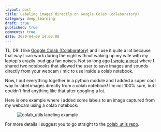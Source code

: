 ```yaml
---
layout: post
title: Labeling images directly on Google Colab (colaboratory)
category: deep_learning
draft: true
published: true
comments: true
date: 2020-04-09 14:00:00
---
```


TL; DR: I like [Google Colab (Colaboratory)](https://colab.research.google.com/) and I use it quite a lot because that way I can work during the night without waking up my wife with my laptop's crazily loud gpu fan noises. Not so long ago [I wrote a post](https://ricardodeazambuja.com/deep_learning/2019/03/09/audio_and_video_google_colab/) where I shared two notebooks that allowed the user to save images and sounds directly from your webcam / mic to use inside a colab notebook.

Now, I put everything together in a python module and I added a super cool way to label images directly from a colab notebook! I'm not 100% sure, but I couldn't find anything like that after googling a lot.

Here is one example where I added some labels to an image captured from my webcam using a colab notebook:
<figure>
  <img src="{{ site.url }}/public/images/colab_utils_labeling.png?style=centerme" alt="colab_utils labeling example">
</figure>

For more details I suggest you to go straight to the [colab_utils repo](https://github.com/ricardodeazambuja/colab_utils).
